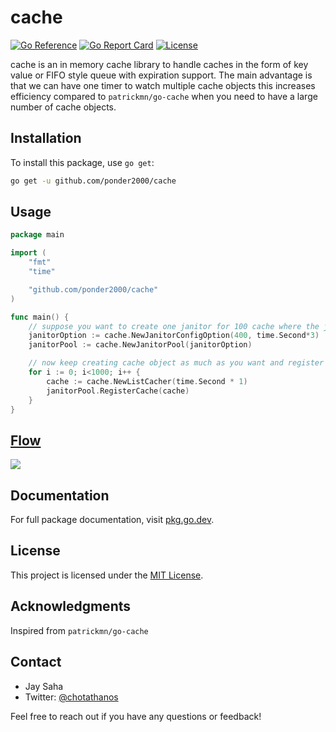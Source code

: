 # cache

[![Go Reference](https://pkg.go.dev/badge/github.com/ponder2000/cache.svg)](https://pkg.go.dev/github.com/ponder2000/cache)
[![Go Report Card](https://goreportcard.com/badge/github.com/ponder2000/cache)](https://goreportcard.com/report/github.com/ponder2000/cache)
[![License](https://img.shields.io/github/license/ponder2000/cache)](https://github.com/ponder2000/cache/blob/main/LICENSE)

cache is an in memory cache library to handle caches in the form of key value or FIFO style queue with expiration support.
The main advantage is that we can have one timer to watch multiple cache objects this increases efficiency compared
to `patrickmn/go-cache` when you need to have a large number of cache objects.

## Installation

To install this package, use `go get`:

```bash
go get -u github.com/ponder2000/cache
````

## Usage

```go
package main

import (
	"fmt"
	"time"

	"github.com/ponder2000/cache"
)

func main() {
	// suppose you want to create one janitor for 100 cache where the janitors will clean all 100 caches expired item after 3 seconds
	janitorOption := cache.NewJanitorConfigOption(400, time.Second*3)
	janitorPool := cache.NewJanitorPool(janitorOption)

	// now keep creating cache object as much as you want and register it to the janitor pool
	for i := 0; i<1000; i++ {
		cache := cache.NewListCacher(time.Second * 1)
		janitorPool.RegisterCache(cache)
	}
}
```
## [Flow](https://www.figma.com/file/0jA2n6fxuDfxCHiIlUrfv1/Cache-Library?type=whiteboard&node-id=0%3A1&t=nWli2bmx50Zhb5F7-1)

<img src="https://drive.google.com/uc?export=view&id=1CwEtFDuhtP5JdukmXIxdo98WntNlUC_r">

## Documentation

For full package documentation, visit [pkg.go.dev](https://pkg.go.dev/github.com/ponder2000/cache).







## License

This project is licensed under the [MIT License](LICENSE).

## Acknowledgments

Inspired from `patrickmn/go-cache`


## Contact

- Jay Saha
- Twitter: [@chotathanos](https://twitter.com/chotathanos)

Feel free to reach out if you have any questions or feedback!
